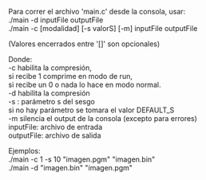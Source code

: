  Para correr el archivo 'main.c' desde la consola, usar:  
  ./main -d inputFile outputFile  
  ./main -c [modalidad] [-s valorS] [-m] inputFile outputFile  
 
 (Valores encerrados entre '[]' son opcionales)

 Donde:  
   -c <number> habilita la compresión,  
   si recibe 1 comprime en modo de run,  
   si recibe un 0 o nada lo hace en modo normal.  
   -d habilita la compresión  
   -s <number>: parámetro s del sesgo   
   si no hay parámetro se tomara el valor DEFAULT_S  
   -m silencia el output de la consola (excepto para errores)  
   inputFile: archivo de entrada  
   outputFile: archivo de salida
   
Ejemplos:  
    ./main -c 1 -s 10 "imagen.pgm" "imagen.bin"  
    ./main -d "imagen.bin" "imagen.pgm"  
